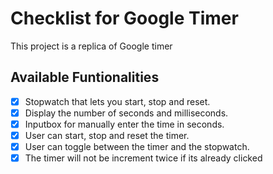 # Checklist for Google Timer

This project is a replica of Google timer

## Available Funtionalities

- [x] Stopwatch that lets you start, stop and reset.
- [x] Display the number of seconds and milliseconds.
- [x] Inputbox for manually enter the time in seconds.
- [x] User can start, stop and reset the timer.
- [x] User can toggle between the timer and the stopwatch.
- [x] The timer will not be increment twice if its already clicked
